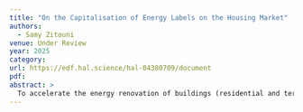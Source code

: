 ```yaml
---
title: "On the Capitalisation of Energy Labels on the Housing Market"
authors:
  - Samy Zitouni
venue: Under Review
year: 2025
category: 
url: https://edf.hal.science/hal-04380709/document
pdf:  
abstract: >
  To accelerate the energy renovation of buildings (residential and tertiary) necessary to achieve carbon neutrality by 2050, the French government has launched an energy renovation plan for buildings. This plan allocates funds across various subsidy and aid mechanisms for housing renovation. What is the impact of these investment subsidies for energy retrofit on such investment and on the consumption and savings of a homeowner household that is not in fuel poverty? How much subsidy is needed to make homes energy efficient? To answer these questions, we develop a two-period, two-goods model that incorporates "essential baskets", ie, baskets of goods (with a" minimum energy''level and an "essential composite good"). Investment subsidy for energy retrofit is effective if it is targeted and, this targeting should not be based solely on income. Indeed, we highlight non-monetary side effects as one of the key parameters of policy effectiveness. To be effective and as inexpensive as possible for public authorities, subsidies must depend not only on household income, but also on the cost of the work and therefore on the condition of the housing before the work is carried out. For illustrative purposes, we estimate and calibrate the parameters of the model with data from French households that only use electricity as an energy source for their homes. We determine the subsidies that encourage households to renovate their homes to make them more energy efficient.
---
```

